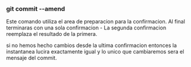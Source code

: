 ### git commit --amend
Este comando utiliza el area de preparacion para la confirmacion. Al final terminaras con una sola confirmacion - La segunda confirmacion reemplaza el resultado de la primera.


si no hemos hecho cambios desde la ultima confirmacion entonces la instantanea lucira exactamente igual y lo unico que cambiaremos sera el mensaje del commit.
